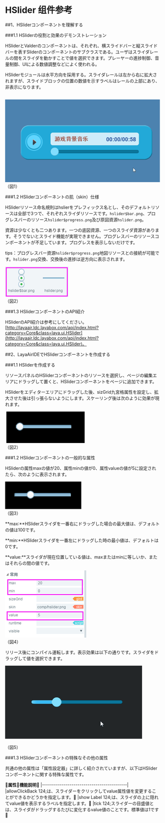 # HSlider 组件参考



##1、HSliderコンポーネントを理解する

###1.1 HSliderの役割と効果のデモンストレーション

HSliderとValderのコンポーネントは、それぞれ、横スライドバーと縦スライドバーを表すSliderのコンポーネントのサブクラスである。ユーザはスライダレールの間をスライダを動かすことで値を選択できます。プレーヤーの進捗制御、音量制御、UIによる数値調整などによく使われる。

HSliderモジュールは水平方向を採用する。スライダレールは左から右に拡大されますが、スライドブロックの位置の数値を示すラベルはレールの上部にあり、非表示になります。



​      ![图片1.gif](img/1.gif)<br/>
（図1）



###1.2 HSliderコンポーネントの肌（skin）仕様

HSliderリソース命名規則はhslierをプレフィックス名とし、そのデフォルトリソースは全部で3つで、それぞれスライダリソースです。`hslider$bar.png`、プログレスバーのリソース`hslider$progress.png`及び原図資源`hslider.png`。

資源は少なくとも二つあります。一つの底図資源、一つのスライダ資源があります。そうでないとスライド機能が実現できません。プログレスバーのリソースコンポーネントが不足しています。プログレスを表示しないだけです。

tips：プログレスバー資源`hslider$progress.png`地図リソースとの接続が可能です。`hslider.png`交換、交換後の進捗は逆方向に表示されます。

![图片0.png](img/1.png)<br/>
（図2）



###1.3 HSliderコンポーネントのAPI紹介

HSliderのAPI紹介は参考にしてください。[http://layaair.ldc.layabox.com/api/index.html?category=Core&class=laya.ui.HSlider](http://layaair.ldc.layabox.com/api/index.html?category=Core&class=laya.ui.HSlider)。



##2、LayaAirIDEでHSliderコンポーネントを作成する

###1.1 HSliderを作成する

リソースパネルのHSliderコンポーネントのリソースを選択し、ページの編集エリアにドラッグして置くと、HSliderコンポーネントをページに追加できます。

HSliderをエディターエリアにドラッグした後、sizGrid九宮格属性を設定し、拡大させた後は引っ張らないようにします。スケーリング後は次のように効果が現れます。



​        ![图片2.png](img/2.png)<br/>
（図2）

###1.2 HSliderコンポーネントの一般的な属性

HSliderの属性maxの値が20、属性minの値が0、属性valueの値が5に設定されたら、次のように表示されます。

​![图片3.png](img/3.png)<br/>
（図3）

**max:**HSliderスライダを一番右にドラッグした場合の最大値は、デフォルトの値は100です。

**min:**HSliderスライダを一番左にドラッグした時の最小値は、デフォルトは0です。

**value:**スライダが現在位置している値は、maxまたはminに等しいか、またはそれらの間の値です。

​![图片4.png](img/4.png)<br/>
（図4）

リリース後にコンパイル運転します。表示効果は以下の通りです。スライダをドラッグして値を選択できます。

​![图片5.gif](img/5.gif)<br/>

（図5）



###1.3 HSliderコンポーネントの特殊なその他の属性

共通の他の属性は「属性設定器」に詳しく紹介されていますが、以下はHSliderコンポーネントに関する特殊な属性です。

𞓜**属性**𞓜**機能説明**𞓜
|-------------------------------------------|
|allowClickBack 124;は、スライダーをクリックしてvalue属性値を変更することができるかどうかを指定します。𞓜
|show Label 124;は、スライダの上に隠れてvalue値を表示するラベルを指定します。𞓜
|tick 124;スライダーの目盛値とは、スライダがドラッグするたびに変化するvalue値のことです。標準値は1です𞓜


 
